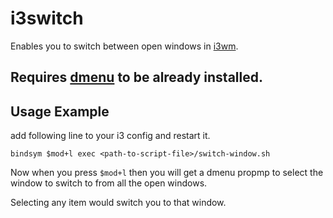 # i3switch
Enables you to switch between open windows in [i3wm](https://wiki.archlinux.org/index.php/I3).

## Requires [dmenu](https://wiki.archlinux.org/index.php/Dmenu) to be already installed.

## Usage Example
add following line to your i3 config and restart it.
```
bindsym $mod+l exec <path-to-script-file>/switch-window.sh
```
Now when you press `$mod+l` then you will get a dmenu propmp to select the window to switch to from all the open windows.

Selecting any item would switch you to that window.
